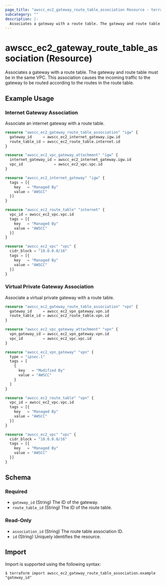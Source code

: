 ```yaml
---
page_title: "awscc_ec2_gateway_route_table_association Resource - terraform-provider-awscc"
subcategory: ""
description: |-
  Associates a gateway with a route table. The gateway and route table must be in the same VPC. This association causes the incoming traffic to the gateway to be routed according to the routes in the route table.
---
```


# awscc_ec2_gateway_route_table_association (Resource)

Associates a gateway with a route table. The gateway and route table must be in the same VPC. This association causes the incoming traffic to the gateway to be routed according to the routes in the route table.

## Example Usage

### Internet Gateway Association

Associate an internet gateway with a route table.
```terraform
resource "awscc_ec2_gateway_route_table_association" "igw" {
  gateway_id     = awscc_ec2_internet_gateway.igw.id
  route_table_id = awscc_ec2_route_table.internet.id
}

resource "awscc_ec2_vpc_gateway_attachment" "igw" {
  internet_gateway_id = awscc_ec2_internet_gateway.igw.id
  vpc_id              = awscc_ec2_vpc.vpc.id
}

resource "awscc_ec2_internet_gateway" "igw" {
  tags = [{
    key   = "Managed By"
    value = "AWSCC"
  }]
}

resource "awscc_ec2_route_table" "internet" {
  vpc_id = awscc_ec2_vpc.vpc.id
  tags = [{
    key   = "Managed By"
    value = "AWSCC"
  }]
}

resource "awscc_ec2_vpc" "vpc" {
  cidr_block = "10.0.0.0/16"
  tags = [{
    key   = "Managed By"
    value = "AWSCC"
  }]
}
```

### Virtual Private Gateway Association

Associate a virtual private gateway with a route table.
```terraform
resource "awscc_ec2_gateway_route_table_association" "vpn" {
  gateway_id     = awscc_ec2_vpn_gateway.vpn.id
  route_table_id = awscc_ec2_route_table.vpn.id
}

resource "awscc_ec2_vpc_gateway_attachment" "vpn" {
  vpn_gateway_id = awscc_ec2_vpn_gateway.vpn.id
  vpc_id         = awscc_ec2_vpc.vpc.id
}

resource "awscc_ec2_vpn_gateway" "vpn" {
  type = "ipsec.1"
  tags = [
    {
      key   = "Modified By"
      value = "AWSCC"
    }
  ]
}

resource "awscc_ec2_route_table" "vpn" {
  vpc_id = awscc_ec2_vpc.vpc.id
  tags = [{
    key   = "Managed By"
    value = "AWSCC"
  }]
}

resource "awscc_ec2_vpc" "vpc" {
  cidr_block = "10.0.0.0/16"
  tags = [{
    key   = "Managed By"
    value = "AWSCC"
  }]
}
```

<!-- schema generated by tfplugindocs -->
## Schema

### Required

- `gateway_id` (String) The ID of the gateway.
- `route_table_id` (String) The ID of the route table.

### Read-Only

- `association_id` (String) The route table association ID.
- `id` (String) Uniquely identifies the resource.

## Import

Import is supported using the following syntax:

```shell
$ terraform import awscc_ec2_gateway_route_table_association.example "gateway_id"
```